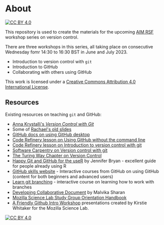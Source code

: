 # About

[![CC BY 4.0][cc-by-shield]][cc-by]

This repository is used to create the materials for the upcoming [AIM RSF](https://www.turing.ac.uk/research/research-projects/ai-multiple-long-term-conditions-research-support-facility) workshop series on version control.

There are three workshops in this series, all taking place on consecutive Wednesday fomr 14:30 to 16:30 BST in June and July 2023.
- Introduction to version control with `git`
- Introduction to GitHub
- Collaborating with others using GitHub

This work is licensed under a [Creative Commons Attribution 4.0 International License][cc-by].

## Resources
Existing resources on teaching `git` and GitHub:
- [Anna Krystalli's *Version Control with Git*](https://annakrystalli.me/rrresearch/06_git.html)
- Some of [Rachael's old slides](https://docs.google.com/presentation/d/1oqT2rsicEtOUTyAyFQC1iSlwIpFOOEFwxjolpxBYJWw/edit#slide=id.g167e78d774d_0_834)
- [GitHub docs on using GitHub desktop](https://docs.github.com/en/desktop/contributing-and-collaborating-using-github-desktop)
- [Code Refinery lesson on Using GitHub without the command line](https://coderefinery.github.io/github-without-command-line/)
- [Code Refinery lesson on Introduction to version control with git](https://coderefinery.github.io/git-intro/)
- [Software Carpentry on Version control with git](https://swcarpentry.github.io/git-novice/)
- [The Turing Way Chapter on Version Control](https://the-turing-way.netlify.app/reproducible-research/vcs.html)
- [Happy Git and GitHub for the useR](https://happygitwithr.com/) by Jennifer Bryan - excellent guide for people already using R
- [GitHub skills website](https://skills.github.com/) - Interactive courses from GitHub on using GitHub (content for both beginners and advanced users)
- [Learn git branching](https://learngitbranching.js.org) - interactive course on learning how to work with branches
- [Developing Collaborative Document](https://malvikasharan.github.io/developing_collaborative_document/) by Malvika Sharan
- [Mozilla Science Lab Study Group Orientation Handbook](https://mozillascience.github.io/study-group-orientation/)
- [A Friendly Github Intro Workshop](https://kirstiejane.github.io/friendly-github-intro/) presentations created by Kirstie Whitaker for the Mozilla Science Lab.

[![CC BY 4.0][cc-by-image]][cc-by]

[cc-by]: http://creativecommons.org/licenses/by/4.0/
[cc-by-image]: https://i.creativecommons.org/l/by/4.0/88x31.png
[cc-by-shield]: https://img.shields.io/badge/License-CC%20BY%204.0-lightgrey.svg
